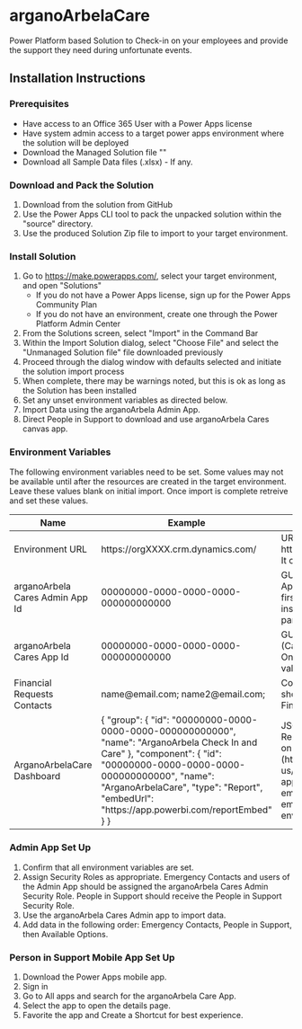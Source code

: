 # arganoArbelaCare
Power Platform based Solution to Check-in on your employees and provide the support they need during unfortunate events.

## Installation Instructions

### Prerequisites
* Have access to an Office 365 User with a Power Apps license
* Have system admin access to a target power apps environment where the solution will be deployed
* Download the Managed Solution file ""
* Download all Sample Data files (.xlsx) - If any.

### Download and Pack the Solution
1. Download from the solution from GitHub
2. Use the Power Apps CLI tool to pack the unpacked solution within the "source" directory. 
3. Use the produced Solution Zip file to import to your target environment. 

### Install Solution
1. Go to https://make.powerapps.com/, select your target environment, and open "Solutions"
	* If you do not have a Power Apps license, sign up for the Power Apps Community Plan
	* If you do not have an environment, create one through the Power Platform Admin Center
2. From the Solutions screen, select "Import" in the Command Bar
3. Within the Import Solution dialog, select "Choose File" and select the "Unmanaged Solution file" file downloaded previously
4. Proceed through the dialog window with defaults selected and initiate the solution import process
5. When complete, there may be warnings noted, but this is ok as long as the Solution has been installed
6. Set any unset environment variables as directed below.
7. Import Data using the arganoArbela Admin App.
8. Direct People in Support to download and use arganoArbela Cares canvas app. 

### Environment Variables
The following environment variables need to be set. Some values may not be available until after the resources are created in the target environment. Leave these values blank on initial import. Once import is complete retreive and set these values. 
<table>
    <thead>
        <tr>
            <th>Name</th>
            <th>Example</th>
            <th>Description</th>
        </tr>
    </thead>
    <tbody>
		<tr>
            <td>Environment URL</td>
            <td>https://orgXXXX.crm.dynamics.com/</td>
            <td>URL of the target environment (ex: https://orgXXXX.crm.dynamics.com/). It can be found in the admin center</td>
        </tr>
		<tr>
            <td>arganoArbela Cares Admin App Id</td>
            <td>00000000-0000-0000-0000-000000000000</td>
            <td>GUID of arganoArbela Cares Admin App (Model-Driven). Leave blank for first import. Once the solution is installed, find this value in the details pane.</td>
        </tr>
		<tr>
			<td>arganoArbela Cares App Id</td>
            <td>00000000-0000-0000-0000-000000000000</td>
            <td>GUID of arganoArbela Cares App (Canvas). Leave blank for first import. Once the solution is installed, find this value in the details pane.</td>
		</tr>
        <tr>
            <td>Financial Requests Contacts</td>
            <td>name@email.com; name2@email.com;</td>
            <td>Comma separated list of people who should be notified on creation of Finanical Requests</td>
        </tr>
		 <tr>
            <td>ArganoArbelaCare Dashboard</td>
            <td>
				{
    				"group": {
        				"id": "00000000-0000-0000-0000-000000000000",
        				"name": "ArganoArbela Check In and Care"
    				},
    				"component": {
						"id": "00000000-0000-0000-0000-000000000000",
						"name": "ArganoArbelaCare",
						"type": "Report",
						"embedUrl": "https://app.powerbi.com/reportEmbed"
    				}
				}
			</td>
            <td>JSON representation of Power BI Report and Dashboard. Leave Blank on Import. (https://docs.microsoft.com/en-us/powerapps/maker/model-driven-apps/create-edit-powerbi-embedded-page#create-power-bi-embedded-page-with-an-environment-variable)</td>
        </tr>
    </tbody>
</table>

### Admin App Set Up
1. Confirm that all environment variables are set. 
2. Assign Security Roles as appropriate. Emergency Contacts and users of the Admin App should be assigned the arganoArbela Cares Admin Security Role. People in Support should receive the People in Support Security Role. 
3. Use the arganoArbela Cares Admin app to import data. 
4. Add data in the following order: Emergency Contacts, People in Support, then Available Options. 

### Person in Support Mobile App Set Up
1. Download the Power Apps mobile app.
2. Sign in
3. Go to All apps and search for the arganoArbela Care App.
4. Select the app to open the details page.
5. Favorite the app and Create a Shortcut for best experience.
